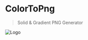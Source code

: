 # ColorToPng

> Solid &amp; Gradient PNG Generator

![Logo](https://mburakerman.github.io/colortopng/img/logo.png)
